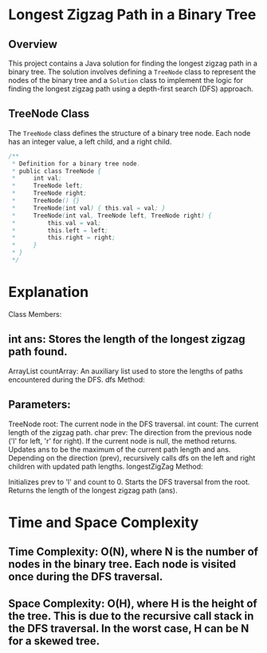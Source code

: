 # Longest Zigzag Path in a Binary Tree

## Overview

This project contains a Java solution for finding the longest zigzag path in a binary tree. The solution involves defining a `TreeNode` class to represent the nodes of the binary tree and a `Solution` class to implement the logic for finding the longest zigzag path using a depth-first search (DFS) approach.

## TreeNode Class

The `TreeNode` class defines the structure of a binary tree node. Each node has an integer value, a left child, and a right child.

```java
/**
 * Definition for a binary tree node.
 * public class TreeNode {
 *     int val;
 *     TreeNode left;
 *     TreeNode right;
 *     TreeNode() {}
 *     TreeNode(int val) { this.val = val; }
 *     TreeNode(int val, TreeNode left, TreeNode right) {
 *         this.val = val;
 *         this.left = left;
 *         this.right = right;
 *     }
 * }
 */
```


# Explanation
Class Members:

## int ans: Stores the length of the longest zigzag path found.
ArrayList<Integer> countArray: An auxiliary list used to store the lengths of paths encountered during the DFS.
dfs Method:

## Parameters:
TreeNode root: The current node in the DFS traversal.
int count: The current length of the zigzag path.
char prev: The direction from the previous node ('l' for left, 'r' for right).
If the current node is null, the method returns.
Updates ans to be the maximum of the current path length and ans.
Depending on the direction (prev), recursively calls dfs on the left and right children with updated path lengths.
longestZigZag Method:

Initializes prev to 'l' and count to 0.
Starts the DFS traversal from the root.
Returns the length of the longest zigzag path (ans).


# Time and Space Complexity
## Time Complexity: O(N), where N is the number of nodes in the binary tree. Each node is visited once during the DFS traversal.
## Space Complexity: O(H), where H is the height of the tree. This is due to the recursive call stack in the DFS traversal. In the worst case, H can be N for a skewed tree.

